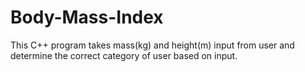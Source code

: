 # Body-Mass-Index
This C++ program takes mass(kg) and height(m) input from user and determine the correct category of user based on input.
